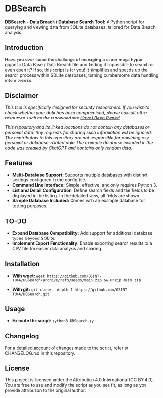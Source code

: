 
# DBSearch
**DBSearch - Data Breach / Database Search Tool:** A Python script for querying and viewing data from SQLite databases, tailored for Data Breach analysis.

## Introduction
Have you ever faced the challenge of managing a super mega hyper gigantic Data Base / Data Breach file and finding it impossible to search or even open it? If so, this script is for you! It simplifies and speeds up the search process within SQLite databases, turning cumbersome data handling into a breeze.

## Disclaimer
*This tool is specifically designed for security researchers. If you wish to check whether your data has been compromised, please consult other resources such as the renowned site [Have I Been Pwned](https://haveibeenpwned.com/).*

*This repository and its linked locations do not contain any databases or personal data. Any requests for sharing such information will be ignored. The contributors to this repository are not responsible for providing any personal or database-related data The example database included in the code was created by ChatGPT and contains only random data.*

## Features
- **Multi-Database Support**: Supports multiple databases with distinct settings configured in the config file.
- **Command Line Interface:** Simple, effective, and only requires Python 3.
- **List and Detail Configuration:** Define search fields and the fields to be displayed in the listing. In the detailed view, all fields are shown.
- **Sample Database Included:** Comes with an example database for testing purposes.

## TO-DO
- **Expand Database Compatibility:** Add support for additional database types beyond SQLite.
- **Implement Export Functionality:** Enable exporting search results to a CSV file for easier data analysis and sharing.

## Installation
- **With wget:**
    `wget https://github.com/OSINT-TUGA/DBSearch/archive/refs/heads/main.zip && unzip main.zip`

- **With git:**
    `git clone --depth 1 https://github.com/OSINT-TUGA/DBSearch.git`

## Usage
- **Execute the script:**
    `python3 DBSearch.py`

## Changelog
For a detailed account of changes made to the script, refer to CHANGELOG.md in this repository.


## License
This project is licensed under the Attribution 4.0 International (CC BY 4.0). You are free to use and modify the script as you see fit, as long as you provide attribution to the original author.
